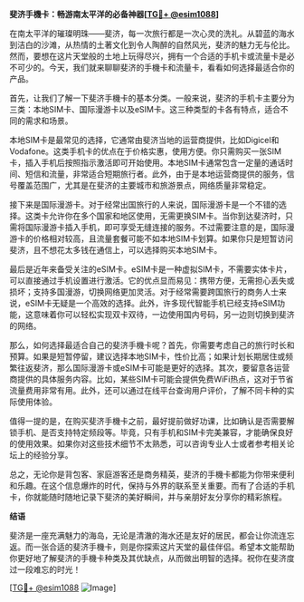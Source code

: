 **斐济手機卡：畅游南太平洋的必备神器[[TG💪+ @esim1088](https://t.me/s/esim1088)]**

在南太平洋的璀璨明珠——斐济，每一次旅行都是一次心灵的洗礼。从碧蓝的海水到洁白的沙滩，从热情的土著文化到令人陶醉的自然风光，斐济的魅力无与伦比。然而，要想在这片天堂般的土地上玩得尽兴，拥有一个合适的手机卡或流量卡是必不可少的。今天，我们就来聊聊斐济的手機卡和流量卡，看看如何选择最适合你的产品。

首先，让我们了解一下斐济手機卡的基本分类。一般来说，斐济的手机卡主要分为三类：本地SIM卡、国际漫游卡以及eSIM卡。这三种类型的卡各有特点，适合不同的需求和场景。

本地SIM卡是最常见的选择，它通常由斐济当地的运营商提供，比如Digicel和Vodafone。这类手机卡的优点在于价格实惠，使用方便。你只需购买一张SIM卡，插入手机后按照指示激活即可开始使用。本地SIM卡通常包含一定量的通话时间、短信和流量，非常适合短期旅行者。此外，由于是本地运营商提供的服务，信号覆盖范围广，尤其是在斐济的主要城市和旅游景点，网络质量非常稳定。

接下来是国际漫游卡。对于经常出国旅行的人来说，国际漫游卡是一个不错的选择。这类卡允许你在多个国家和地区使用，无需更换SIM卡。当你到达斐济时，只需将国际漫游卡插入手机，即可享受无缝连接的服务。不过需要注意的是，国际漫游卡的价格相对较高，且流量套餐可能不如本地SIM卡划算。如果你只是短暂访问斐济，且不想花太多钱在通信上，可以选择购买本地SIM卡。

最后是近年来备受关注的eSIM卡。eSIM卡是一种虚拟SIM卡，不需要实体卡片，可以直接通过手机设置进行激活。它的优点显而易见：携带方便，无需担心丢失或损坏；支持多国漫游，切换网络更加灵活。对于经常需要跨国旅行的商务人士来说，eSIM卡无疑是一个高效的选择。此外，许多现代智能手机已经支持eSIM功能，这意味着你可以轻松实现双卡双待，一边使用国内号码，另一边则切换到斐济的网络。

那么，如何选择最适合自己的斐济手機卡呢？首先，你需要考虑自己的旅行时长和预算。如果是短暂停留，建议选择本地SIM卡，性价比高；如果计划长期居住或频繁往返斐济，那么国际漫游卡或eSIM卡可能是更好的选择。其次，要留意各运营商提供的具体服务内容。比如，某些SIM卡可能会提供免费WiFi热点，这对于节省流量费用非常有用。此外，还可以通过在线平台查询用户评价，了解不同卡种的实际使用体验。

值得一提的是，在购买斐济手機卡之前，最好提前做好功课，比如确认是否需要解锁手机、是否支持特定频段等。毕竟，只有手机和SIM卡完美兼容，才能确保良好的使用效果。如果你对这些技术细节不太熟悉，可以咨询专业人士或者参考相关论坛上的经验分享。

总之，无论你是背包客、家庭游客还是商务精英，斐济的手機卡都能为你带来便利和乐趣。在这个信息爆炸的时代，保持与外界的联系至关重要。而有了合适的手机卡，你就能随时随地记录下斐济的美好瞬间，并与亲朋好友分享你的精彩旅程。

**结语**

斐济是一座充满魅力的海岛，无论是清澈的海水还是友好的居民，都会让你流连忘返。而一张合适的斐济手機卡，则是你探索这片天堂的最佳伴侣。希望本文能帮助你更好地了解斐济的手機卡种类及其优缺点，从而做出明智的选择。祝你在斐济度过一段难忘的时光！

[[TG💪+ @esim1088](https://t.me/s/esim1088) ![Image](https://i.postimg.cc/4NQfJmqS/Snipaste-2025-05-13-00-14-12.png)]
